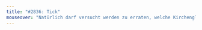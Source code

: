 ```yaml
---
title: "#2836: Tick"
mouseover: "Natürlich darf versucht werden zu erraten, welche Kirchenglocke in zweiten Panel herumdongt."
---
```

